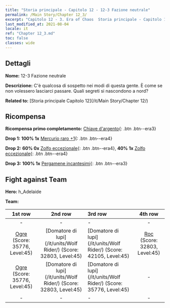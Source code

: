 ```yaml
---
title: "Storia principale - Capitolo 12 - 12-3 Fazione neutrale"
permalink: /Main Story/Chapter 12_3/
excerpt: "Capitolo 12 - 3. Era of Chaos  Storia principale - Capitolo 12_3. 12-3 Fazione neutrale"
last_modified_at: 2021-08-04
locale: it
ref: "Chapter 12_3.md"
toc: false
classes: wide
---
```


## Dettagli

 **Nome:** 12-3 Fazione neutrale

 **Descrizione:** C'è qualcosa di sospetto nei modi di questa gente. È come se non volessero lasciarci passare. Quali segreti si nascondono a nord?

 **Related to:** [Storia principale Capitolo 12](/it/Main Story/Chapter 12/)

## Ricompensa

 **Ricompensa primo completamento:** [Chiave d'argento](/ItemsIT/con_693/){: .btn .btn--era3}

 **Drop 1:** **100% 1x** [Mercurio raro +1](/ItemsIT/mat_42/){: .btn .btn--era4}

 **Drop 2:** **60% 0x** [Zolfo eccezionale](/ItemsIT/mat_36/){: .btn .btn--era4}, **40% 1x** [Zolfo eccezionale](/ItemsIT/mat_36/){: .btn .btn--era4}

 **Drop 3:** **100% 1x** [Pergamene incantesimi](/ItemsIT/con_694/){: .btn .btn--era3}


## Fight against Team
 **Hero:** h_Adelaide

 **Team:**


  | 1st row | 2nd row | 3rd row | 4th row |
  |:----:|:----:|:----|:----:|
  | - | - | - | - |
  | [Ogre](/it/units/Ogre/) (Score: 35776, Level:45)  | [Domatore di lupi](/it/units/Wolf Rider/) (Score: 32803, Level:45)  | [Domatore di lupi](/it/units/Wolf Rider/) (Score: 42105, Level:45)  | [Roc](/it/units/Roc/) (Score: 32803, Level:45)  |
  | [Ogre](/it/units/Ogre/) (Score: 35776, Level:45)  | [Domatore di lupi](/it/units/Wolf Rider/) (Score: 32803, Level:45)  | [Domatore di lupi](/it/units/Wolf Rider/) (Score: 35776, Level:45)  | - |
  | - | - | - | - |


